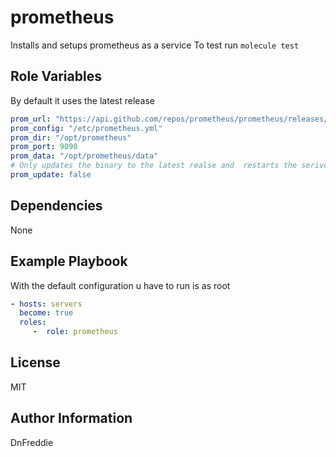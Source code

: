prometheus
=========
Installs and setups prometheus as a service
To test run `molecule test`

Role Variables
--------------
By default it uses the latest release
```yaml
prom_url: "https://api.github.com/repos/prometheus/prometheus/releases/latest"
prom_config: "/etc/prometheus.yml"
prom_dir: "/opt/prometheus"
prom_port: 9090
prom_data: "/opt/prometheus/data"
# Only updates the binary to the latest realse and  restarts the serivce
prom_update: false
```
Dependencies
------------

None

Example Playbook
----------------
With the default  configuration u have to run is as root 
```yaml
- hosts: servers
  become: true
  roles:
     -  role: prometheus
```

License
-------

MIT

Author Information
------------------

DnFreddie


